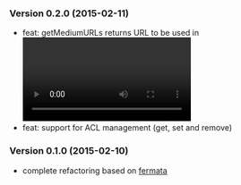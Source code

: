 ### Version 0.2.0 (2015-02-11)

  - feat: getMediumURLs returns URL to be used in <video> src attribute
  - feat: support for ACL management (get, set and remove)

### Version 0.1.0 (2015-02-10)

  - complete refactoring based on [fermata](https://github.com/natevw/fermata)
